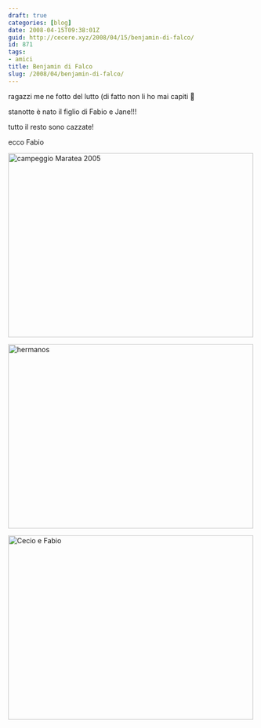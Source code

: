 ```yaml
---
draft: true
categories: [blog]
date: 2008-04-15T09:38:01Z
guid: http://cecere.xyz/2008/04/15/benjamin-di-falco/
id: 871
tags:
- amici
title: Benjamin di Falco
slug: /2008/04/benjamin-di-falco/
---
```


ragazzi me ne fotto del lutto (di fatto non li ho mai capiti 🙂

stanotte è nato il figlio di Fabio e Jane!!! 
  
tutto il resto sono cazzate!

ecco Fabio

[<img src="http://farm3.static.flickr.com/2057/2085173535_ce0905199b.jpg" width="500" height="375" alt="campeggio Maratea 2005" />](http://www.flickr.com/photos/krur/2085173535/ "campeggio Maratea 2005 di Humanist 2.0, su Flickr")

[<img src="http://farm3.static.flickr.com/2134/2415177811_33357cf496.jpg" width="500" height="375" alt="hermanos" />](http://www.flickr.com/photos/krur/2415177811/ "hermanos di Humanist 2.0, su Flickr")

[<img src="http://farm3.static.flickr.com/2419/2415173205_4b613c5ef8.jpg" width="500" height="375" alt="Cecio e Fabio" />](http://www.flickr.com/photos/krur/2415173205/ "Cecio e Fabio di Humanist 2.0, su Flickr")